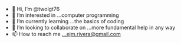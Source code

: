 - 👋 Hi, I’m @twolgt76
- 👀 I’m interested in ...computer programming
- 🌱 I’m currently learning ...the basics of coding
- 💞️ I’m looking to collaborate on ...more fundamental help in any way
- 📫 How to reach me ...ejm.rivera@gmail.com

<!---
twolgt76/twolgt76 is a ✨ special ✨ repository because its `README.md` (this file) appears on your GitHub profile.
You can click the Preview link to take a look at your changes.
--->
